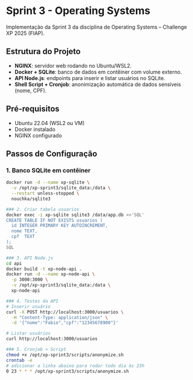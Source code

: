 # Sprint 3 - Operating Systems

Implementação da Sprint 3 da disciplina de Operating Systems – Challenge XP 2025 (FIAP).

## Estrutura do Projeto
- **NGINX**: servidor web rodando no Ubuntu/WSL2.  
- **Docker + SQLite**: banco de dados em contêiner com volume externo.  
- **API Node.js**: endpoints para inserir e listar usuários no SQLite.  
- **Shell Script + Cronjob**: anonimização automática de dados sensíveis (nome, CPF).  

## Pré-requisitos
- Ubuntu 22.04 (WSL2 ou VM)  
- Docker instalado  
- NGINX configurado  

## Passos de Configuração

### 1. Banco SQLite em contêiner
```bash
docker run -d --name xp-sqlite \
  -v /opt/xp-sprint3/sqlite_data:/data \
  --restart unless-stopped \
  nouchka/sqlite3

### 2. Criar tabela usuarios
docker exec -i xp-sqlite sqlite3 /data/app.db <<'SQL'
CREATE TABLE IF NOT EXISTS usuarios (
  id INTEGER PRIMARY KEY AUTOINCREMENT,
  nome TEXT,
  cpf  TEXT
);
SQL

### 3. API Node.js
cd api
docker build -t xp-node-api .
docker run -d --name xp-node-api \
  -p 3000:3000 \
  -v /opt/xp-sprint3/sqlite_data:/data \
  xp-node-api

### 4. Testes da API
# Inserir usuário
curl -X POST http://localhost:3000/usuarios \
  -H "Content-Type: application/json" \
  -d '{"nome":"Fabio","cpf":"12345678900"}'

# Listar usuários
curl http://localhost:3000/usuarios

### 5. Cronjob + Script
chmod +x /opt/xp-sprint3/scripts/anonymize.sh
crontab -e
# adicionar a linha abaixo para rodar todo dia às 23h
0 23 * * * /opt/xp-sprint3/scripts/anonymize.sh

